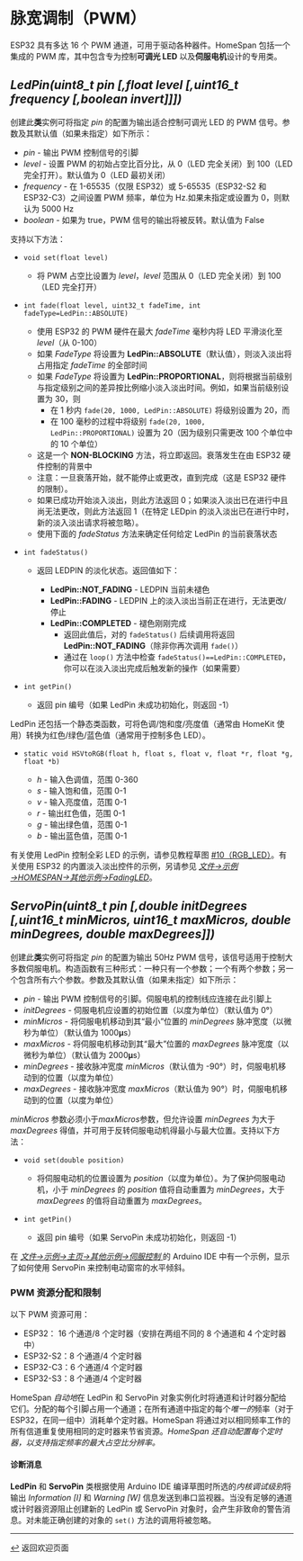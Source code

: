 <!-- 原文时间：2024.2.18，翻译时间：2024.5.6，校对时间：2024.5.30 -->

# 脉宽调制（PWM）

ESP32 具有多达 16 个 PWM 通道，可用于驱动各种器件。HomeSpan 包括一个集成的 PWM 库，其中包含专为控制**可调光 LED** 以及**伺服电机**设计的专用类。

## *LedPin(uint8_t pin [,float level [,uint16_t frequency [,boolean invert]]])*

创建此**类**实例可将指定 *pin* 的配置为输出适合控制可调光 LED 的 PWM 信号。参数及其默认值（如果未指定）如下所示：

  * *pin* - 输出 PWM 控制信号的引脚
  * *level* - 设置 PWM 的初始占空比百分比，从 0（LED 完全关闭）到 100（LED 完全打开）。默认值为 0（LED 最初关闭）
  * *frequency* - 在 1-65535（仅限 ESP32）或 5-65535（ESP32-S2 和 ESP32-C3）之间设置 PWM 频率，单位为 Hz.如果未指定或设置为 0，则默认为 5000 Hz
  * *boolean* - 如果为 true，PWM 信号的输出将被反转。默认值为 False
 
支持以下方法：

*  `void set(float level)`

   * 将 PWM 占空比设置为 *level*，*level* 范围从 0（LED 完全关闭）到 100（LED 完全打开）

*  `int fade(float level, uint32_t fadeTime, int fadeType=LedPin::ABSOLUTE)`

   * 使用 ESP32 的 PWM 硬件在最大 *fadeTime* 毫秒内将 LED 平滑淡化至 *level*（从 0-100）
   * 如果 *FadeType* 将设置为 **LedPin::ABSOLUTE**（默认值），则淡入淡出将占用指定 *fadeTime* 的全部时间
   * 如果 *FadeType* 将设置为 **LedPin::PROPORTIONAL**，则将根据当前级别与指定级别之间的差异按比例缩小淡入淡出时间。例如，如果当前级别设置为 30，则
     * 在 1 秒内 `fade(20, 1000, LedPin::ABSOLUTE)` 将级别设置为 20，而
     * 在 100 毫秒的过程中将级别 `fade(20, 1000, LedPin::PROPORTIONAL)` 设置为 20（因为级别只需更改 100 个单位中的 10 个单位）
   * 这是一个 **NON-BLOCKING** 方法，将立即返回。衰落发生在由 ESP32 硬件控制的背景中
   * 注意：一旦衰落开始，就不能停止或更改，直到完成（这是 ESP32 硬件的限制）。
   * 如果已成功开始淡入淡出，则此方法返回 0；如果淡入淡出已在进行中且尚无法更改，则此方法返回 1（在特定 LEDpin 的淡入淡出已在进行中时，新的淡入淡出请求将被忽略）。
   * 使用下面的 *fadeStatus* 方法来确定任何给定 LedPin 的当前衰落状态

*  `int fadeStatus()`

   * 返回 LEDPIN 的淡化状态。返回值如下：
  
     * **LedPin::NOT_FADING** - LEDPIN 当前未褪色
     * **LedPin::FADING** - LEDPIN 上的淡入淡出当前正在进行，无法更改/停止
     * **LedPin::COMPLETED** - 褪色刚刚完成
       * 返回此值后，对的 `fadeStatus()` 后续调用将返回 **LedPin::NOT_FADING**（除非你再次调用 `fade()`）
       * 通过在 `loop()` 方法中检查 `fadeStatus()==LedPin::COMPLETED`，你可以在淡入淡出完成后触发新的操作（如果需要）
  
*  `int getPin()`

   * 返回 pin 编号（如果 LedPin 未成功初始化，则返回 -1）
  
LedPin 还包括一个静态类函数，可将色调/饱和度/亮度值（通常由 HomeKit 使用）转换为红色/绿色/蓝色值（通常用于控制多色 LED）。

*  `static void HSVtoRGB(float h, float s, float v, float *r, float *g, float *b)`

   * *h* - 输入色调值，范围 0-360
   * *s* - 输入饱和值，范围 0-1
   * *v* - 输入亮度值，范围 0-1
   * *r* - 输出红色值，范围 0-1
   * *g* - 输出绿色值，范围 0-1
   * *b* - 输出蓝色值，范围 0-1

有关使用 LedPin 控制全彩 LED 的示例，请参见教程草图 [#10（RGB_LED）](../examples/10-RGB_LED)。有关使用 ESP32 的内置淡入淡出控件的示例，另请参见 [*文件→示例→HOMESPAN→其他示例→FadingLED*](../examples/Other%20Examples/FadingLED)。

## *ServoPin(uint8_t pin [,double initDegrees [,uint16_t minMicros, uint16_t maxMicros, double minDegrees, double maxDegrees]])*<a name="servopin"></a>

创建此**类**实例可将指定 *pin* 的配置为输出 50Hz PWM 信号，该信号适用于控制大多数伺服电机。构造函数有三种形式：一种只有一个参数；一个有两个参数；另一个包含所有六个参数。参数及其默认值（如果未指定）如下所示：

  * *pin* - 输出 PWM 控制信号的引脚。伺服电机的控制线应连接在此引脚上
  * *initDegrees* - 伺服电机应设置的初始位置（以度为单位）（默认值为 0°）
  * *minMicros*  - 将伺服电机移动到其“最小”位置的 *minDegrees* 脉冲宽度（以微秒为单位）（默认值为 1000𝛍s）
  * *maxMicros* - 将伺服电机移动到其“最大”位置的 *maxDegrees* 脉冲宽度（以微秒为单位）（默认值为 2000𝛍s）
  * *minDegrees* - 接收脉冲宽度 *minMicros*（默认值为 -90°）时，伺服电机移动到的位置（以度为单位）
  * *maxDegrees* - 接收脉冲宽度 *maxMicros*（默认值为 90°）时，伺服电机移动到的位置（以度为单位）

*minMicros* 参数必须小于*maxMicros*参数，但允许设置 *minDegrees* 为大于 *maxDegrees* 得值，并可用于反转伺服电动机得最小与最大位置。支持以下方法：

*  `void set(double position)`

   * 将伺服电动机的位置设置为 *position*（以度为单位）。为了保护伺服电动机，小于 *minDegrees* 的 *position* 值将自动重置为 *minDegrees*，大于 *maxDegrees* 的值将自动重置为 *maxDegrees*。
  
*  `int getPin()`

   * 返回 pin 编号（如果 ServoPin 未成功初始化，则返回 -1）

在 [*文件→示例→主页→其他示例→伺服控制* ](../examples/Other%20Examples/ServoControl) 的 Arduino IDE 中有一个示例，显示了如何使用 ServoPin 来控制电动窗帘的水平倾斜。

### PWM 资源分配和限制

以下 PWM 资源可用：

* ESP32：  16 个通道/8 个定时器（安排在两组不同的 8 个通道和 4 个定时器中）
* ESP32-S2：8 个通道/4 个定时器
* ESP32-C3：6 个通道/4 个定时器
* ESP32-S3：8 个通道/4 个定时器

HomeSpan *自动地*在 LedPin 和 ServoPin 对象实例化时将通道和计时器分配给它们。分配的每个引脚占用一个通道；在所有通道中指定的每个*唯一的*频率（对于 ESP32，在同一组中）消耗单个定时器。HomeSpan 将通过对以相同频率工作的所有信道重复使用相同的定时器来节省资源。*HomeSpan 还自动配置每个定时器，以支持指定频率的最大占空比分辨率。*

#### 诊断消息

**LedPin** 和 **ServoPin** 类根据使用 Arduino IDE 编译草图时所选的*内核调试级别*将输出 *Information \[I\]* 和 *Warning \[W\]* 信息发送到串口监视器。当没有足够的通道或计时器资源阻止创建新的 LedPin 或 ServoPin 对象时，会产生非致命的警告消息。对未能正确创建的对象的 `set()` 方法的调用将被忽略。

---

[↩️](../README.md#resources) 返回欢迎页面
